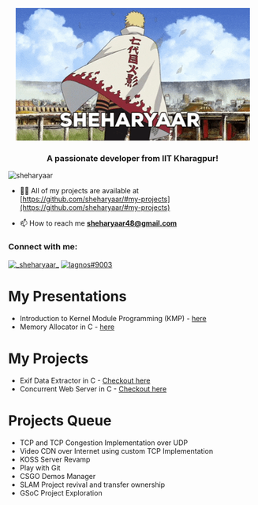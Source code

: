 <head>
  <link rel="stylesheet" href="https://cdn.jsdelivr.net/gh/devicons/devicon@v2.14.0/devicon.min.css">
</head>
<p align="center"> <img src="wall.gif" alt="wall" /></p>
<h3 align="center">A passionate developer from IIT Kharagpur!</h3>

<p align="left"> <img src="https://komarev.com/ghpvc/?username=sheharyaar&label=Profile%20views&color=0e75b6&style=flat" alt="sheharyaar" /> </p>

- 👨‍💻 All of my projects are available at [https://github.com/sheharyaar/#my-projects](https://github.com/sheharyaar/#my-projects)

- 📫 How to reach me **sheharyaar48@gmail.com**

<h3 align="left">Connect with me:</h3>
<p align="left">
<a href="https://instagram.com/_sheharyaar_" target="blank"><img align="center" src="https://raw.githubusercontent.com/rahuldkjain/github-profile-readme-generator/master/src/images/icons/Social/instagram.svg" alt="_sheharyaar_" height="30" width="40" /></a>
<a href="https://discord.gg/VpCYk2WtTa" target="blank"><img align="center" src="https://raw.githubusercontent.com/rahuldkjain/github-profile-readme-generator/master/src/images/icons/Social/discord.svg" alt="lagnos#9003" height="30" width="40" /></a>
</p>

# My Presentations
- Introduction to Kernel Module Programming (KMP) - [here](./KMP.pdf)
- Memory Allocator in C - [here](./Memory%20Allocators.pdf)

# My Projects
- Exif Data Extractor in C - [Checkout here](https://github.com/sheharyaar/exif-data-extractor)
- Concurrent Web Server in C - [Checkout here](https://github.com/sheharyaar/web-server-in-c)

# Projects Queue
- TCP and TCP Congestion Implementation over UDP
- Video CDN over Internet using custom TCP Implementation
- KOSS Server Revamp
- Play with Git
- CSGO Demos Manager
- SLAM Project revival and transfer ownership
- GSoC Project Exploration
